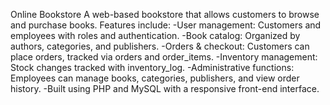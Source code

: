 Online Bookstore
A web-based bookstore that allows customers to browse and purchase books. Features include:
-User management: Customers and employees with roles and authentication.
-Book catalog: Organized by authors, categories, and publishers.
-Orders & checkout: Customers can place orders, tracked via orders and order_items.
-Inventory management: Stock changes tracked with inventory_log.
-Administrative functions: Employees can manage books, categories, publishers, and view order history.
-Built using PHP and MySQL with a responsive front-end interface.

